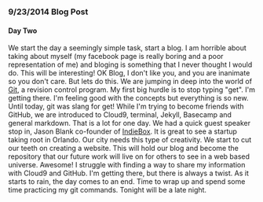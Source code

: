 ### **9/23/2014 Blog Post**

#### Day Two

We start the day a seemingly simple task, start a blog. I am horrible about taking about myself (my facebook page is really boring and a poor representation of me) and bloging is something that I never thought I would do. This will be interesting!  OK Blog, I don't like you, and you are inanimate so you don't care. But lets do this. 
We are jumping in deep into the world of [Git](http://en.wikipedia.org/wiki/Git_(software)), a revision control program. My first big hurdle is to stop typing "get". I'm getting there. I'm feeling good with the concepts but everything is so new. Until today, git was slang for get!  While I'm trying to become friends with GitHub, we are introduced to Cloud9, terminal, Jekyll, Basecamp and general markdown. That is a lot for one day. 
We had a quick guest speaker stop in, Jason Blank co-founder of [IndieBox](https://www.theindiebox.com/about/). It is great to see a startup taking root in Orlando. Our city needs this type of creativity. 
We start to cut our teeth on creating a website. This will hold our blog and become the repository that our future work will live on for others to see in a web based universe. Awesome! 
I struggle with finding a way to share my information with Cloud9 and GitHub. I'm getting there, but there is always a twist. As it starts to rain, the day comes to an end. Time to wrap up and spend some time practicing my git commands. Tonight will be a late night. 